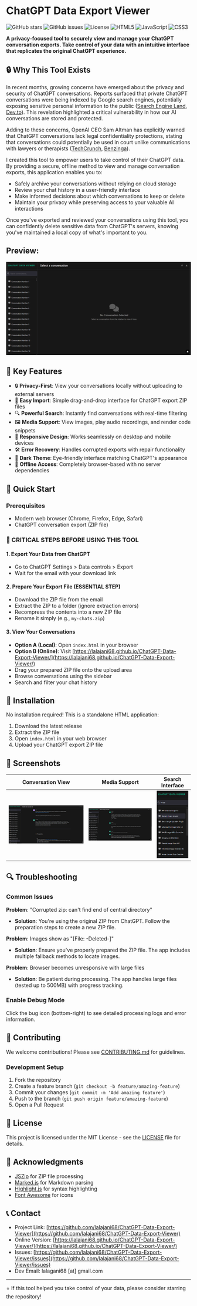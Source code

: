 # ChatGPT Data Export Viewer

![GitHub stars](https://img.shields.io/github/stars/lalajani68/ChatGPT-Data-Export-Viewer)
![GitHub issues](https://img.shields.io/github/issues/lalajani68/ChatGPT-Data-Export-Viewer)
![License](https://img.shields.io/github/license/lalajani68/ChatGPT-Data-Export-Viewer)
![HTML5](https://img.shields.io/badge/HTML5-E34F26?style=flat&logo=html5&logoColor=white)
![JavaScript](https://img.shields.io/badge/JavaScript-F7DF1E?style=flat&logo=javascript&logoColor=black)
![CSS3](https://img.shields.io/badge/CSS3-1572B6?style=flat&logo=css3&logoColor=white)

**A privacy-focused tool to securely view and manage your ChatGPT conversation exports. Take control of your data with an intuitive interface that replicates the original ChatGPT experience.**

## 🔒 Why This Tool Exists

In recent months, growing concerns have emerged about the privacy and security of ChatGPT conversations. Reports surfaced that private ChatGPT conversations were being indexed by Google search engines, potentially exposing sensitive personal information to the public ([Search Engine Land](https://searchengineland.com/chatgpt-kills-google-indexable-chats-459874), [Dev.to](https://dev.to/alifar/exposed-google-is-indexing-private-ai-conversations-heres-what-you-should-know-37m5)). This revelation highlighted a critical vulnerability in how our AI conversations are stored and protected.

Adding to these concerns, OpenAI CEO Sam Altman has explicitly warned that ChatGPT conversations lack legal confidentiality protections, stating that conversations could potentially be used in court unlike communications with lawyers or therapists ([TechCrunch](https://techcrunch.com/2025/07/25/sam-altman-warns-theres-no-legal-confidentiality-when-using-chatgpt-as-a-therapist/), [Benzinga](https://www.benzinga.com/markets/tech/25/07/46744816/sam-altman-warns-chatgpt-conversations-arent-protected-like-talking-with-your-psychologist-or-lawyer-we-could-be-required-to-produce-that-in-court)).

I created this tool to empower users to take control of their ChatGPT data. By providing a secure, offline method to view and manage conversation exports, this application enables you to:
- Safely archive your conversations without relying on cloud storage
- Review your chat history in a user-friendly interface
- Make informed decisions about which conversations to keep or delete
- Maintain your privacy while preserving access to your valuable AI interactions

Once you've exported and reviewed your conversations using this tool, you can confidently delete sensitive data from ChatGPT's servers, knowing you've maintained a local copy of what's important to you.

## Preview:

![Preview](screenshots/app-preview.png)

## 🌟 Key Features

- 🔒 **Privacy-First**: View your conversations locally without uploading to external servers
- 📁 **Easy Import**: Simple drag-and-drop interface for ChatGPT export ZIP files
- 🔍 **Powerful Search**: Instantly find conversations with real-time filtering
- 🖼️ **Media Support**: View images, play audio recordings, and render code snippets
- 📱 **Responsive Design**: Works seamlessly on desktop and mobile devices
- 🛠️ **Error Recovery**: Handles corrupted exports with repair functionality
- 🌙 **Dark Theme**: Eye-friendly interface matching ChatGPT's appearance
- 💾 **Offline Access**: Completely browser-based with no server dependencies

## 🚀 Quick Start

### Prerequisites
- Modern web browser (Chrome, Firefox, Edge, Safari)
- ChatGPT conversation export (ZIP file)

### 🔴 CRITICAL STEPS BEFORE USING THIS TOOL

#### 1. Export Your Data from ChatGPT
- Go to ChatGPT Settings > Data controls > Export
- Wait for the email with your download link

#### 2. Prepare Your Export File (ESSENTIAL STEP)
- Download the ZIP file from the email
- Extract the ZIP to a folder (ignore extraction errors)
- Recompress the contents into a new ZIP file
- Rename it simply (e.g., `my-chats.zip`)

#### 3. View Your Conversations
- **Option A (Local)**: Open `index.html` in your browser
- **Option B (Online)**: Visit [https://lalajani68.github.io/ChatGPT-Data-Export-Viewer/](https://lalajani68.github.io/ChatGPT-Data-Export-Viewer/)
- Drag your prepared ZIP file onto the upload area
- Browse conversations using the sidebar
- Search and filter your chat history

## 🔧 Installation

No installation required! This is a standalone HTML application:

1. Download the latest release
2. Extract the ZIP file
3. Open `index.html` in your web browser
4. Upload your ChatGPT export ZIP file

## 📸 Screenshots

| Conversation View | Media Support | Search Interface |
|-------------------|----------------|------------------|
| [![Conversation View](screenshots/conversation-view.png)](screenshots/conversation-view.png) | [![Media Support](screenshots/media-location-reference-support.png)](screenshots/media-location-reference-support.png) | [![Search Interface](screenshots/search-interface.png)](screenshots/search-interface.png) |

## 🔍 Troubleshooting

### Common Issues

**Problem**: "Corrupted zip: can't find end of central directory"
- **Solution**: You're using the original ZIP from ChatGPT. Follow the preparation steps to create a new ZIP file.

**Problem**: Images show as "[File: -Deleted-]"
- **Solution**: Ensure you've properly prepared the ZIP file. The app includes multiple fallback methods to locate images.

**Problem**: Browser becomes unresponsive with large files
- **Solution**: Be patient during processing. The app handles large files (tested up to 500MB) with progress tracking.

### Enable Debug Mode
Click the bug icon (bottom-right) to see detailed processing logs and error information.

## 🤝 Contributing

We welcome contributions! Please see [CONTRIBUTING.md](CONTRIBUTING.md) for guidelines.

### Development Setup
1. Fork the repository
2. Create a feature branch (`git checkout -b feature/amazing-feature`)
3. Commit your changes (`git commit -m 'Add amazing feature'`)
4. Push to the branch (`git push origin feature/amazing-feature`)
5. Open a Pull Request

## 📄 License

This project is licensed under the MIT License - see the [LICENSE](LICENSE) file for details.

## 🙏 Acknowledgments

- [JSZip](https://stuk.github.io/jszip/) for ZIP file processing
- [Marked.js](https://marked.js.org/) for Markdown parsing
- [Highlight.js](https://highlightjs.org/) for syntax highlighting
- [Font Awesome](https://fontawesome.com/) for icons

## 📞 Contact

- Project Link: [https://github.com/lalajani68/ChatGPT-Data-Export-Viewer](https://github.com/lalajani68/ChatGPT-Data-Export-Viewer)
- Online Version: [https://lalajani68.github.io/ChatGPT-Data-Export-Viewer/](https://lalajani68.github.io/ChatGPT-Data-Export-Viewer/)
- Issues: [https://github.com/lalajani68/ChatGPT-Data-Export-Viewer/issues](https://github.com/lalajani68/ChatGPT-Data-Export-Viewer/issues)
- Dev Email: lalagani68 [at] gmail.com

---

⭐ If this tool helped you take control of your data, please consider starring the repository!